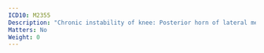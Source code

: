 ```yaml
---
ICD10: M2355
Description: "Chronic instability of knee: Posterior horn of lateral meniscus"
Matters: No
Weight: 0
---
```

